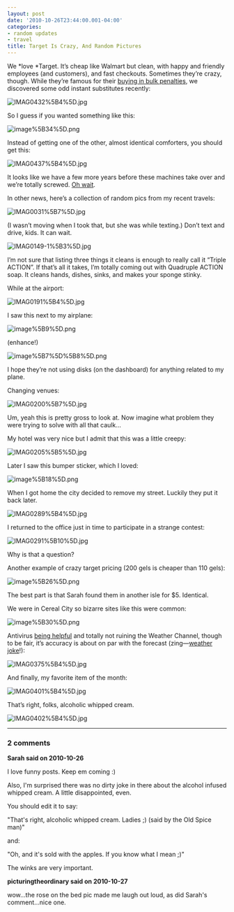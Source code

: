 ```yaml
---
layout: post
date: '2010-10-26T23:44:00.001-04:00'
categories:
- random updates
- travel
title: Target Is Crazy, And Random Pictures
---
```



We *love *Target. It’s cheap like Walmart but clean, with happy and friendly employees (and customers), and fast checkouts. Sometimes they’re crazy, though. While they’re famous for their [buying in bulk penalties](http://www.consumerist.com/tag/target-is-crazy), we discovered some odd instant substitutes recently:

![IMAG0432%5B4%5D.jpg](/assets/2010/IMAG0432%5B4%5D.jpg)

So I guess if you wanted something like this:

![image%5B34%5D.png](/assets/2010/image%5B34%5D.png)

Instead of getting one of the other, almost identical comforters, you should get this:

![IMAG0437%5B4%5D.jpg](/assets/2010/IMAG0437%5B4%5D.jpg)

It looks like we have a few more years before these machines take over and we’re totally screwed. [Oh wait](http://googleblog.blogspot.com/2010/10/what-were-driving-at.html).

In other news, here’s a collection of random pics from my recent travels:

![IMAG0031%5B7%5D.jpg](/assets/2010/IMAG0031%5B7%5D.jpg)

(I wasn’t moving when I took that, but she was while texting.) Don’t text and drive, kids. It can wait.

![IMAG0149-1%5B3%5D.jpg](/assets/2010/IMAG0149-1%5B3%5D.jpg)

I’m not sure that listing three things it cleans is enough to really call it “Triple ACTION”. If that’s all it takes, I’m totally coming out with Quadruple ACTION soap. It cleans hands, dishes, sinks, and makes your sponge stinky.

While at the airport:

![IMAG0191%5B4%5D.jpg](/assets/2010/IMAG0191%5B4%5D.jpg)

I saw this next to my airplane:

![image%5B9%5D.png](/assets/2010/image%5B9%5D.png)  

(enhance!)

![image%5B7%5D%5B8%5D.png](/assets/2010/image%5B7%5D%5B8%5D.png)    

I hope they’re not using disks (on the dashboard) for anything related to my plane. 

Changing venues:

![IMAG0200%5B7%5D.jpg](/assets/2010/IMAG0200%5B7%5D.jpg)  

Um, yeah this is pretty gross to look at. Now imagine what problem they were trying to solve with all that caulk…

My hotel was very nice but I admit that this was a little creepy:

![IMAG0205%5B5%5D.jpg](/assets/2010/IMAG0205%5B5%5D.jpg)

Later I saw this bumper sticker, which I loved:

![image%5B18%5D.png](/assets/2010/image%5B18%5D.png)

When I got home the city decided to remove my street. Luckily they put it back later.

![IMAG0289%5B4%5D.jpg](/assets/2010/IMAG0289%5B4%5D.jpg)

I returned to the office just in time to participate in a strange contest:

![IMAG0291%5B10%5D.jpg](/assets/2010/IMAG0291%5B10%5D.jpg)

Why is that a question?

Another example of crazy target pricing (200 gels is cheaper than 110 gels):

![image%5B26%5D.png](/assets/2010/image%5B26%5D.png)

The best part is that Sarah found them in another isle for $5. Identical.

We were in Cereal City so bizarre sites like this were common:

![image%5B30%5D.png](/assets/2010/image%5B30%5D.png)

Antivirus [being helpful](../../2010/10/some-thoughts-on-antivirus-and-why-i.html) and totally not ruining the Weather Channel, though to be fair, it’s accuracy is about on par with the forecast (zing—[weather joke](http://instantrimshot.com/)!):

![IMAG0375%5B4%5D.jpg](/assets/2010/IMAG0375%5B4%5D.jpg)

And finally, my favorite item of the month:

![IMAG0401%5B4%5D.jpg](/assets/2010/IMAG0401%5B4%5D.jpg)

That’s right, folks, alcoholic whipped cream.   

![IMAG0402%5B4%5D.jpg](/assets/2010/IMAG0402%5B4%5D.jpg)

---

### 2 comments

**Sarah said on 2010-10-26**

I love funny posts.  Keep em coming :)

Also, I'm surprised there was no dirty joke in there about the alcohol infused whipped cream.  A little disappointed, even.

You should edit it to say:

"That's right, alcoholic whipped cream.  Ladies ;) (said by the Old Spice man)"

and:

"Oh, and it's sold with the apples.  If you know what I mean ;)"

The winks are very important.

**picturingtheordinary said on 2010-10-27**

wow...the rose on the bed pic made me laugh out loud, as did Sarah's comment...nice one.

